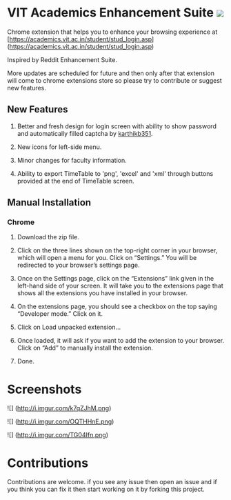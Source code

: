 # VIT Academics Enhancement Suite ![](http://i.imgur.com/BSu8VGu.png)

Chrome extension that helps you to enhance your browsing experience at [https://academics.vit.ac.in/student/stud_login.asp] (https://academics.vit.ac.in/student/stud_login.asp)

Inspired by Reddit Enhancement Suite.

More updates are scheduled for future and then only after that extension will come to chrome extensions store so please try to contribute
or suggest new features.


## New Features
1. Better and fresh design for login screen with ability to show password and automatically filled captcha by [karthikb351](https://github.com/karthikb351/AutoCaptcha-for-VITacademics/).

2. New icons for left-side menu.

3. Minor changes for faculty information.

4. Ability to export TimeTable to 'png', 'excel' and 'xml' through buttons provided at the end of TimeTable screen.


## Manual Installation

### Chrome

1. Download the zip file.

2. Click on the three lines shown on the top-right corner in your browser, which will open a menu for you. Click on “Settings.” You will be redirected to your browser’s settings page.

3. Once on the Settings page, click on the “Extensions” link given in the left-hand side of your screen. It will take you to the extensions page that shows all the extensions you have installed in your browser.

4. On the extensions page, you should see a checkbox on the top saying “Developer mode.” Click on it.

5. Click on Load unpacked extension...

6. Once loaded, it will ask if you want to add the extension to your browser. Click on “Add” to manually install the extension.

7. Done.


# Screenshots

![] (http://i.imgur.com/k7qZJhM.png)

![] (http://i.imgur.com/OQTHHnE.png)

![] (http://i.imgur.com/TG04Ifn.png)

# Contributions

Contributions are welcome. if you see any issue then open an issue and if you think you can fix it then start working on it by forking this project.
